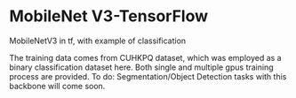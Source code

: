 # MobileNet V3-TensorFlow
MobileNetV3 in tf, with example of classification

The training data comes from CUHKPQ dataset, which was employed as a binary classification dataset here.
Both single and multiple gpus training process are provided.
To do:
Segmentation/Object Detection tasks with this backbone will come soon.
